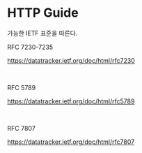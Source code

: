 
# HTTP Guide
가능한 IETF 표준을 따른다.

RFC 7230-7235

https://datatracker.ietf.org/doc/html/rfc7230

<br>

RFC 5789

https://datatracker.ietf.org/doc/html/rfc5789

<br>

RFC 7807

https://datatracker.ietf.org/doc/html/rfc7807
